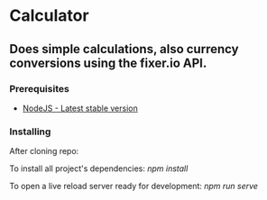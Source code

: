 # Calculator

## Does simple calculations, also currency conversions using the fixer.io API.

### Prerequisites

* [NodeJS - Latest stable version](https://nodejs.org/en/download/)

### Installing

After cloning repo:

To install all project's dependencies: _npm install_

To open a live reload server ready for development: _npm run serve_